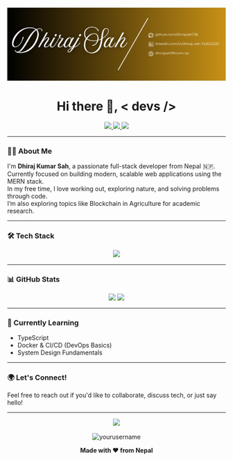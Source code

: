 <!-- Banner image -->
<p align="center">
  <img src="image/Dhiraj Sah-img.png" alt="Dhiraj Kumar Sah Banner" height:284px;/>
</p>

<h1 align="center">Hi there 👋, < devs /></h1>

<p align="center">
  <a href="https://github.com/DhirajSah736">
    <img src="https://img.shields.io/badge/GitHub-181717?style=for-the-badge&logo=github" />
  </a>
  <a href="https://www.linkedin.com/in/dhiraj-sah-7a3522220/">
    <img src="https://img.shields.io/badge/LinkedIn-0A66C2?style=for-the-badge&logo=linkedin" />
  </a>
  <a href="mailto:eyemdheeraj436@example.com">
    <img src="https://img.shields.io/badge/Gmail-D14836?style=for-the-badge&logo=gmail" />
  </a>
</p>

---

### 👨‍💻 About Me

I'm **Dhiraj Kumar Sah**, a passionate full-stack developer from Nepal 🇳🇵.  
Currently focused on building modern, scalable web applications using the MERN stack.  
In my free time, I love working out, exploring nature, and solving problems through code.  
I’m also exploring topics like Blockchain in Agriculture for academic research.

---

### 🛠 Tech Stack

<p align="center">
  <img src="https://skillicons.dev/icons?i=html,css,js,react,nodejs,express,mongodb,vite,git,github,bootstrap,tailwind,redux,vscode" />
</p>

---

### 📊 GitHub Stats

<p align="center">
  <img src="https://github-readme-stats.vercel.app/api?username=yourusername&show_icons=true&theme=radical" />
  <img src="https://github-readme-stats.vercel.app/api/top-langs/?username=yourusername&layout=compact&theme=radical" />
</p>

---

### 🧠 Currently Learning
- TypeScript
- Docker & CI/CD (DevOps Basics)
- System Design Fundamentals

---

### 🌍 Let's Connect!
Feel free to reach out if you'd like to collaborate, discuss tech, or just say hello!

---

<p align="center">
  <img src="https://readme-typing-svg.herokuapp.com?font=Fira+Code&size=24&pause=1000&color=F7F7F7&center=true&vCenter=true&width=440&lines=Thanks+for+visiting!;Happy+coding+%F0%9F%91%8D" />
</p>

<p align="center">
  <img src="https://komarev.com/ghpvc/?username=yourusername&label=Profile+Views&color=blue&style=plastic" alt="yourusername" />
</p>

<p align="center">
  <b>Made with ❤️ from Nepal</b>
</p>

